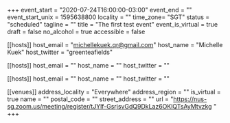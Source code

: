 +++
event_start = "2020-07-24T16:00:00-03:00"
event_end = ""
event_start_unix = 1595638800
locality = ""
time_zone= "SGT"
status = "scheduled"
tagline = ""
title = "The first test event"
event_is_virtual = true
draft = false
no_alcohol = true
accessible = false



[[hosts]]
  host_email = "michellekuek.qr@gmail.com"
  host_name = "Michelle Kuek"
  host_twitter = "greenteafields"

[[hosts]]
  host_email = ""
  host_name = ""
  host_twitter = ""

[[hosts]]
  host_email = ""
  host_name = ""
  host_twitter = ""


[[venues]]
  address_locality = "Everywhere"
  address_region = ""
  is_virtual = true
  name = ""
  postal_code = ""
  street_address = ""
  url = "https://nus-sg.zoom.us/meeting/register/tJYlf-GsrjsvGdQ9DkLaz6OKlQTsAyMtvzkg "
+++
